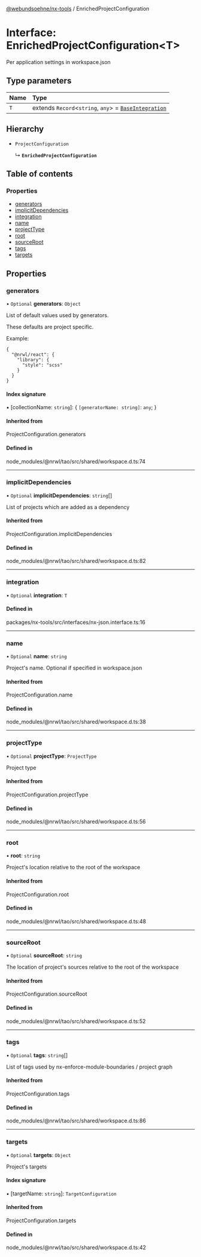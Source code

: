 [@webundsoehne/nx-tools](../README.md) / EnrichedProjectConfiguration

# Interface: EnrichedProjectConfiguration<T\>

Per application settings in workspace.json

## Type parameters

| Name | Type                                                                                   |
| :--- | :------------------------------------------------------------------------------------- |
| `T`  | extends `Record`<`string`, `any`\> = [`BaseIntegration`](../README.md#baseintegration) |

## Hierarchy

- `ProjectConfiguration`

  ↳ **`EnrichedProjectConfiguration`**

## Table of contents

### Properties

- [generators](EnrichedProjectConfiguration.md#generators)
- [implicitDependencies](EnrichedProjectConfiguration.md#implicitdependencies)
- [integration](EnrichedProjectConfiguration.md#integration)
- [name](EnrichedProjectConfiguration.md#name)
- [projectType](EnrichedProjectConfiguration.md#projecttype)
- [root](EnrichedProjectConfiguration.md#root)
- [sourceRoot](EnrichedProjectConfiguration.md#sourceroot)
- [tags](EnrichedProjectConfiguration.md#tags)
- [targets](EnrichedProjectConfiguration.md#targets)

## Properties

### generators

• `Optional` **generators**: `Object`

List of default values used by generators.

These defaults are project specific.

Example:

```
{
  "@nrwl/react": {
    "library": {
      "style": "scss"
    }
  }
}
```

#### Index signature

▪ [collectionName: `string`]: { `[generatorName: string]`: `any`; }

#### Inherited from

ProjectConfiguration.generators

#### Defined in

node_modules/@nrwl/tao/src/shared/workspace.d.ts:74

---

### implicitDependencies

• `Optional` **implicitDependencies**: `string`[]

List of projects which are added as a dependency

#### Inherited from

ProjectConfiguration.implicitDependencies

#### Defined in

node_modules/@nrwl/tao/src/shared/workspace.d.ts:82

---

### integration

• `Optional` **integration**: `T`

#### Defined in

packages/nx-tools/src/interfaces/nx-json.interface.ts:16

---

### name

• `Optional` **name**: `string`

Project's name. Optional if specified in workspace.json

#### Inherited from

ProjectConfiguration.name

#### Defined in

node_modules/@nrwl/tao/src/shared/workspace.d.ts:38

---

### projectType

• `Optional` **projectType**: `ProjectType`

Project type

#### Inherited from

ProjectConfiguration.projectType

#### Defined in

node_modules/@nrwl/tao/src/shared/workspace.d.ts:56

---

### root

• **root**: `string`

Project's location relative to the root of the workspace

#### Inherited from

ProjectConfiguration.root

#### Defined in

node_modules/@nrwl/tao/src/shared/workspace.d.ts:48

---

### sourceRoot

• `Optional` **sourceRoot**: `string`

The location of project's sources relative to the root of the workspace

#### Inherited from

ProjectConfiguration.sourceRoot

#### Defined in

node_modules/@nrwl/tao/src/shared/workspace.d.ts:52

---

### tags

• `Optional` **tags**: `string`[]

List of tags used by nx-enforce-module-boundaries / project graph

#### Inherited from

ProjectConfiguration.tags

#### Defined in

node_modules/@nrwl/tao/src/shared/workspace.d.ts:86

---

### targets

• `Optional` **targets**: `Object`

Project's targets

#### Index signature

▪ [targetName: `string`]: `TargetConfiguration`

#### Inherited from

ProjectConfiguration.targets

#### Defined in

node_modules/@nrwl/tao/src/shared/workspace.d.ts:42
